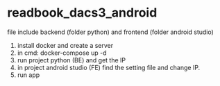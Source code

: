 # readbook_dacs3_android
file include backend (folder python) and frontend (folder android studio)

1. install docker and create a server
2. in cmd: docker-compose up -d
3. run project python (BE) and get the IP
4. in project android studio (FE) find the setting file and change IP.
5. run app
